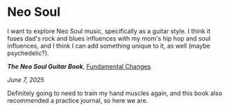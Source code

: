 # Neo Soul

I want to explore Neo Soul music, specifically as a guitar style. I think it fuses dad's rock and blues influences with my mom's hip hop and soul influences, and I think I can add something unique to it, as well (maybe psychedelic?).

***The Neo Soul Guitar Book***, [Fundamental Changes](https://www.fundamental-changes.com/neo-soul-videos/)

*June 7, 2025*

Definitely going to need to train my hand muscles again, and this book also recommended a practice journal, so here we are.
